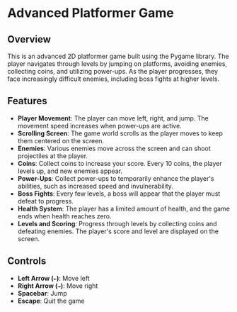 # Advanced Platformer Game

## Overview

This is an advanced 2D platformer game built using the Pygame library. The player navigates through levels by jumping on platforms, avoiding enemies, collecting coins, and utilizing power-ups. As the player progresses, they face increasingly difficult enemies, including boss fights at higher levels.

## Features

- **Player Movement**: The player can move left, right, and jump. The movement speed increases when power-ups are active.
- **Scrolling Screen**: The game world scrolls as the player moves to keep them centered on the screen.
- **Enemies**: Various enemies move across the screen and can shoot projectiles at the player.
- **Coins**: Collect coins to increase your score. Every 10 coins, the player levels up, and new enemies appear.
- **Power-Ups**: Collect power-ups to temporarily enhance the player's abilities, such as increased speed and invulnerability.
- **Boss Fights**: Every few levels, a boss will appear that the player must defeat to progress.
- **Health System**: The player has a limited amount of health, and the game ends when health reaches zero.
- **Levels and Scoring**: Progress through levels by collecting coins and defeating enemies. The player's score and level are displayed on the screen.

## Controls

- **Left Arrow (`←`)**: Move left
- **Right Arrow (`→`)**: Move right
- **Spacebar**: Jump
- **Escape**: Quit the game

